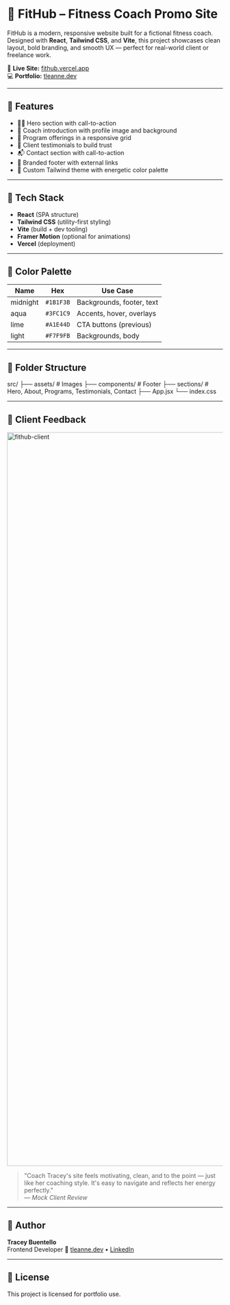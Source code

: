 # 💪 FitHub – Fitness Coach Promo Site

FitHub is a modern, responsive website built for a fictional fitness coach. Designed with **React**, **Tailwind CSS**, and **Vite**, this project showcases clean layout, bold branding, and smooth UX — perfect for real-world client or freelance work.

🔗 **Live Site:** [fithub.vercel.app](https://fithub.vercel.app)  
💻 **Portfolio:** [tleanne.dev](https://tleanne.dev)

---

## 🚀 Features

- 🏋️‍♂️ Hero section with call-to-action
- 🧍 Coach introduction with profile image and background
- 💼 Program offerings in a responsive grid
- 💬 Client testimonials to build trust
- 📬 Contact section with call-to-action
- 🦶 Branded footer with external links
- 🎨 Custom Tailwind theme with energetic color palette

---

## 🧱 Tech Stack

- **React** (SPA structure)
- **Tailwind CSS** (utility-first styling)
- **Vite** (build + dev tooling)
- **Framer Motion** (optional for animations)
- **Vercel** (deployment)

---

## 🌈 Color Palette

| Name     | Hex       | Use Case                    |
|----------|-----------|-----------------------------|
| midnight | `#1B1F3B` | Backgrounds, footer, text   |
| aqua     | `#3FC1C9` | Accents, hover, overlays    |
| lime     | `#A1E44D` | CTA buttons (previous)      |
| light    | `#F7F9FB` | Backgrounds, body           |

---

## 📁 Folder Structure

src/
├── assets/ # Images
├── components/ # Footer
├── sections/ # Hero, About, Programs, Testimonials, Contact
├── App.jsx
└── index.css


---

## 📸 Client Feedback

<img width="1710" alt="fithub-client" src="https://github.com/user-attachments/assets/1e4f56c1-4474-43f0-bcd3-94790aa60264" />


> "Coach Tracey's site feels motivating, clean, and to the point — just like her coaching style. It's easy to navigate and reflects her energy perfectly."  
> — *Mock Client Review*

---

## 🧠 Author

**Tracey Buentello**  
Frontend Developer 
🔗 [tleanne.dev](https://tleanne.dev) • [LinkedIn](https://linkedin.com/in/tleanne)

---

## 📜 License

This project is licensed for portfolio use.
